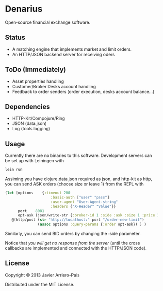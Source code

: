 # Denarius

Open-source financial exchange software.

## Status

- A matching engine that implements market and limit orders.
- An HTTP/JSON backend server for receiving oders

## ToDo (Immediately)

- Asset properties handling
- Customer/Broker Desks account handling
- Feedback to order senders (order execution, desks account balance...)

## Dependencies

- HTTP-Kit/Compojure/Ring
- JSON (data.json)
- Log (tools.logging)

## Usage

Currently there are no binaries to this software.
Development servers can be set up with Leiningen with

```Bash
lein run
```

Assiming you have clojure.data.json required as json, and http-kit as http,
you can send ASK orders (choose size or leave 1) from the REPL with

```Clojure
(let [options    {:timeout 200
                     :basic-auth ["user" "pass"]
                     :user-agent "User-Agent-string"
                     :headers {"X-Header" "Value"}}
      port    8081
      opt-ask (json/write-str {:broker-id 1 :side :ask :size 1 :price 10})]
   @(http/post (str "http://localhost:" port "/order-new-limit")
               (assoc options :query-params {:order opt-ask}) ) )
```

Similarly, you can send BID orders by changing the :side parameter.

Notice that *you will get no response from the server*
(until the cross callbacks are implemented and connected with the HTTP/JSON
code). 

## License

Copyright © 2013 Javier Arriero-Pais

Distributed under the MIT License.
